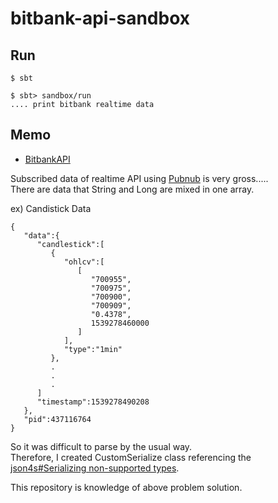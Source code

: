 
# bitbank-api-sandbox

## Run
```
$ sbt

$ sbt> sandbox/run
.... print bitbank realtime data
```
## Memo

* [BitbankAPI](https://docs.bitbank.cc/#/)

Subscribed data of realtime API using [Pubnub](https://www.pubnub.com/) is very gross..... <br>
There are data that String and Long are mixed in one array.

ex) Candistick Data
```
{
   "data":{
      "candlestick":[
         {
            "ohlcv":[
               [
                  "700955",
                  "700975",
                  "700900",
                  "700909",
                  "0.4378",
                  1539278460000
               ]
            ],
            "type":"1min"
         },
         .
         .
         .
      ]
      "timestamp":1539278490208
   },
   "pid":437116764
}
```
So it was difficult to parse by the usual way.<br>
Therefore, I created CustomSerialize class referencing the [json4s#Serializing non-supported types](https://github.com/json4s/json4s#serializing-non-supported-types).

This repository is knowledge of above problem solution.

